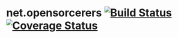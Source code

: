 # net.opensorcerers [![Build Status](https://travis-ci.org/djozis/net.opensorcerers.svg?branch=master)](https://travis-ci.org/djozis/net.opensorcerers) [![Coverage Status](https://img.shields.io/coveralls/djozis/net.opensorcerers.svg?maxAge=600)](https://coveralls.io/github/djozis/net.opensorcerers)
